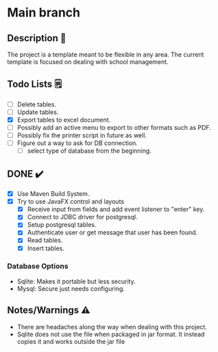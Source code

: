 # Main branch

## Description 📓

The project is a template meant to be flexible in any area.
The current template is focused on dealing with school management.

## Todo Lists 🗒️

- [ ] Delete tables.
- [ ] Update tables.
- [x] Export tables to excel document.
- [ ] Possibly add an active menu to export to other formats such as PDF.
- [ ] Possibly fix the printer script in future as well.
- [ ] Figure out a way to ask for DB connection.
  - [ ] select type of database from the beginning.

## DONE ✔️

- [x] Use Maven Build System.
- [x] Try to use JavaFX control and layouts
  - [x] Receive input from fields and add event listener to "enter" key.
  - [x] Connect to JDBC driver for postgresql.
  - [x] Setup postgresql tables.
  - [x] Authenticate user or get message that user has been found.
  - [x] Read tables.
  - [x] Insert tables.

### Database Options

- Sqlite: Makes it portable but less security.
- Mysql: Secure just needs configuring.

## Notes/Warnings ⚠️

- There are headaches along the way when dealing with this project.
- Sqlite does not use the file when packaged in jar format. It instead copies it and works outside the jar file

